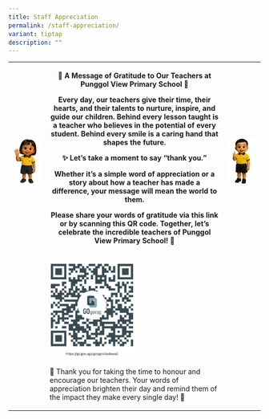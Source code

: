 ```yaml
---
title: Staff Appreciation
permalink: /staff-appreciation/
variant: tiptap
description: ""
---
```

<table style="minWidth: 75px">
<colgroup>
<col>
<col>
<col>
</colgroup>
<tbody>
<tr>
<th rowspan="1" colspan="1">
<p></p>
<div class="isomer-image-wrapper">
<img style="width: 100%" height="auto" width="100%" alt="" src="/images/3D_GirlPE1.png">
</div>
</th>
<th rowspan="1" colspan="1">
<p><strong>🌟 A Message of Gratitude to Our Teachers at Punggol View Primary School 🌟</strong>
</p>
<p><strong>Every day, our teachers give their time, their hearts, and their talents to nurture, inspire, and guide our children. Behind every lesson taught is a teacher who believes in the potential of every student. Behind every smile is a caring hand that shapes the future.</strong>
</p>
<p></p>
<p><strong>✨ Let’s take a moment to say “thank you.”</strong>
</p>
<p><strong>Whether it’s a simple word of appreciation or a story about how a teacher has made a difference, your message will mean the world to them.</strong>
</p>
<p><strong>Please share your words of gratitude via this link or by scanning this QR code. Together, let’s celebrate the incredible teachers of Punggol View Primary School! 🌈</strong>
</p>
</th>
<th rowspan="1" colspan="1">
<p></p>
<div class="isomer-image-wrapper">
<img style="width: 100%" height="auto" width="100%" alt="" src="/images/3D_BoyPE2.png">
</div>
</th>
</tr>
<tr>
<td rowspan="1" colspan="1">
<p></p>
</td>
<td rowspan="1" colspan="1">
<p></p><a class="isomer-image-wrapper" href="https://go.gov.sg/pgvpgratitudewall"><img style="width: 50%;" height="auto" width="100%" alt="" src="/images/gratitude.jpg"></a>
</td>
<td rowspan="1" colspan="1">
<p></p>
</td>
</tr>
<tr>
<td rowspan="1" colspan="1">
<p></p>
</td>
<td rowspan="1" colspan="1">
<p>💛 Thank you for taking the time to honour and encourage our teachers.
Your words of appreciation brighten their day and remind them of the impact
they make every single day! 💛</p>
</td>
<td rowspan="1" colspan="1">
<p></p>
</td>
</tr>
</tbody>
</table>
<p></p>
<p></p>
<p></p>
<p></p>
<p></p>
<p></p>